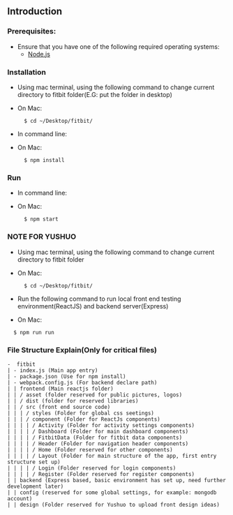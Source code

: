 Introduction
------------
### Prerequisites:
- Ensure that you have one of the following required operating systems:  
  * [Node.js](https://nodejs.org/en/)

### Installation
- Using mac terminal, using the following command to change current directory to fitbit folder(E.G: put the folder in desktop)
* On Mac:
  ```  
    $ cd ~/Desktop/fitbit/
  ```

- In command line:
* On Mac:
  ```  
    $ npm install
  ```

### Run
- In command line:
* On Mac:
  ```  
    $ npm start
  ```
### NOTE FOR YUSHUO
- Using mac terminal, using the following command to change current directory to fitbit folder
* On Mac:
  ```  
    $ cd ~/Desktop/fitbit/
  ```
- Run the following command to run local front end testing environment(ReactJS) and backend server(Express)
* On Mac:
```  
  $ npm run run
```

### File Structure Explain(Only for critical files)
```
-  fitbit
| - index.js (Main app entry)
| - package.json (Use for npm install)
| - webpack.config.js (For backend declare path)
| | frontend (Main reactjs folder)
| | / asset (folder reserved for public pictures, logos)
| | / dist (folder for reserved libraries)
| | / src (front end source code)
| | | / styles (Folder for global css seetings)
| | | / component (Folder for ReactJs components)
| | | | / Activity (Folder for activity settings components)
| | | | / Dashboard (Folder for main dashboard components)
| | | | / FitbitData (Folder for fitbit data components)
| | | | / Header (Folder for navigation header components)
| | | | / Home (Folder reserved for other components)
| | | | / Layout (Folder for main structure of the app, first entry structure set up)
| | | | / Login (Folder reserved for login components)
| | | | / Register (Folder reserved for register components)
| | backend (Express based, basic environment has set up, need further development later)
| | config (reserved for some global settings, for example: mongodb account)
| | design (Folder reserved for Yushuo to upload front design ideas)
```
